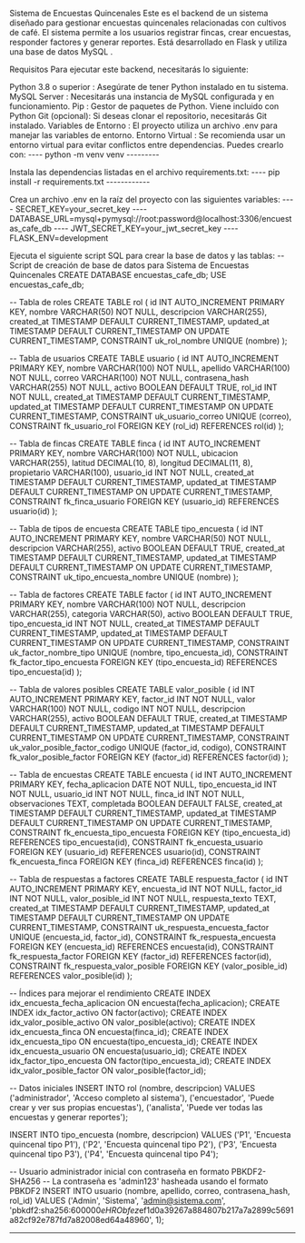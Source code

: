 Sistema de Encuestas Quincenales
Este es el backend de un sistema diseñado para gestionar encuestas quincenales relacionadas con cultivos de café. El sistema permite a los usuarios registrar fincas, crear encuestas, responder factores y generar reportes. Está desarrollado en Flask y utiliza una base de datos MySQL .

Requisitos
Para ejecutar este backend, necesitarás lo siguiente:

Python 3.8 o superior : Asegúrate de tener Python instalado en tu sistema.
MySQL Server : Necesitarás una instancia de MySQL configurada y en funcionamiento.
Pip : Gestor de paquetes de Python. Viene incluido con Python
Git (opcional): Si deseas clonar el repositorio, necesitarás Git instalado.
Variables de Entorno : El proyecto utiliza un archivo .env para manejar las variables de entorno.
Entorno Virtual : Se recomienda usar un entorno virtual para evitar conflictos entre dependencias. Puedes crearlo con: 
----           python -m venv venv             ---------

Instala las dependencias listadas en el archivo requirements.txt:
----           pip install -r requirements.txt        ------------

Crea un archivo .env en la raíz del proyecto con las siguientes variables:
----         SECRET_KEY=your_secret_key
----         DATABASE_URL=mysql+pymysql://root:password@localhost:3306/encuestas_cafe_db
----         JWT_SECRET_KEY=your_jwt_secret_key
----         FLASK_ENV=development

Ejecuta el siguiente script SQL para crear la base de datos y las tablas:
-- Script de creación de base de datos para Sistema de Encuestas Quincenales
CREATE DATABASE encuestas_cafe_db;
USE encuestas_cafe_db;

-- Tabla de roles
CREATE TABLE rol (
    id INT AUTO_INCREMENT PRIMARY KEY,
    nombre VARCHAR(50) NOT NULL,
    descripcion VARCHAR(255),
    created_at TIMESTAMP DEFAULT CURRENT_TIMESTAMP,
    updated_at TIMESTAMP DEFAULT CURRENT_TIMESTAMP ON UPDATE CURRENT_TIMESTAMP,
    CONSTRAINT uk_rol_nombre UNIQUE (nombre)
);

-- Tabla de usuarios
CREATE TABLE usuario (
    id INT AUTO_INCREMENT PRIMARY KEY,
    nombre VARCHAR(100) NOT NULL,
    apellido VARCHAR(100) NOT NULL,
    correo VARCHAR(100) NOT NULL,
    contrasena_hash VARCHAR(255) NOT NULL,
    activo BOOLEAN DEFAULT TRUE,
    rol_id INT NOT NULL,
    created_at TIMESTAMP DEFAULT CURRENT_TIMESTAMP,
    updated_at TIMESTAMP DEFAULT CURRENT_TIMESTAMP ON UPDATE CURRENT_TIMESTAMP,
    CONSTRAINT uk_usuario_correo UNIQUE (correo),
    CONSTRAINT fk_usuario_rol FOREIGN KEY (rol_id) REFERENCES rol(id)
);

-- Tabla de fincas
CREATE TABLE finca (
    id INT AUTO_INCREMENT PRIMARY KEY,
    nombre VARCHAR(100) NOT NULL,
    ubicacion VARCHAR(255),
    latitud DECIMAL(10, 8),
    longitud DECIMAL(11, 8),
    propietario VARCHAR(100),
    usuario_id INT NOT NULL,
    created_at TIMESTAMP DEFAULT CURRENT_TIMESTAMP,
    updated_at TIMESTAMP DEFAULT CURRENT_TIMESTAMP ON UPDATE CURRENT_TIMESTAMP,
    CONSTRAINT fk_finca_usuario FOREIGN KEY (usuario_id) REFERENCES usuario(id)
);

-- Tabla de tipos de encuesta
CREATE TABLE tipo_encuesta (
    id INT AUTO_INCREMENT PRIMARY KEY,
    nombre VARCHAR(50) NOT NULL,
    descripcion VARCHAR(255),
    activo BOOLEAN DEFAULT TRUE,
    created_at TIMESTAMP DEFAULT CURRENT_TIMESTAMP,
    updated_at TIMESTAMP DEFAULT CURRENT_TIMESTAMP ON UPDATE CURRENT_TIMESTAMP,
    CONSTRAINT uk_tipo_encuesta_nombre UNIQUE (nombre)
);

-- Tabla de factores
CREATE TABLE factor (
    id INT AUTO_INCREMENT PRIMARY KEY,
    nombre VARCHAR(100) NOT NULL,
    descripcion VARCHAR(255),
    categoria VARCHAR(50),
    activo BOOLEAN DEFAULT TRUE,
    tipo_encuesta_id INT NOT NULL,
    created_at TIMESTAMP DEFAULT CURRENT_TIMESTAMP,
    updated_at TIMESTAMP DEFAULT CURRENT_TIMESTAMP ON UPDATE CURRENT_TIMESTAMP,
    CONSTRAINT uk_factor_nombre_tipo UNIQUE (nombre, tipo_encuesta_id),
    CONSTRAINT fk_factor_tipo_encuesta FOREIGN KEY (tipo_encuesta_id) REFERENCES tipo_encuesta(id)
);

-- Tabla de valores posibles
CREATE TABLE valor_posible (
    id INT AUTO_INCREMENT PRIMARY KEY,
    factor_id INT NOT NULL,
    valor VARCHAR(100) NOT NULL,
    codigo INT NOT NULL,
    descripcion VARCHAR(255),
    activo BOOLEAN DEFAULT TRUE,
    created_at TIMESTAMP DEFAULT CURRENT_TIMESTAMP,
    updated_at TIMESTAMP DEFAULT CURRENT_TIMESTAMP ON UPDATE CURRENT_TIMESTAMP,
    CONSTRAINT uk_valor_posible_factor_codigo UNIQUE (factor_id, codigo),
    CONSTRAINT fk_valor_posible_factor FOREIGN KEY (factor_id) REFERENCES factor(id)
);

-- Tabla de encuestas
CREATE TABLE encuesta (
    id INT AUTO_INCREMENT PRIMARY KEY,
    fecha_aplicacion DATE NOT NULL,
    tipo_encuesta_id INT NOT NULL,
    usuario_id INT NOT NULL,
    finca_id INT NOT NULL,
    observaciones TEXT,
    completada BOOLEAN DEFAULT FALSE,
    created_at TIMESTAMP DEFAULT CURRENT_TIMESTAMP,
    updated_at TIMESTAMP DEFAULT CURRENT_TIMESTAMP ON UPDATE CURRENT_TIMESTAMP,
    CONSTRAINT fk_encuesta_tipo_encuesta FOREIGN KEY (tipo_encuesta_id) REFERENCES tipo_encuesta(id),
    CONSTRAINT fk_encuesta_usuario FOREIGN KEY (usuario_id) REFERENCES usuario(id),
    CONSTRAINT fk_encuesta_finca FOREIGN KEY (finca_id) REFERENCES finca(id)
);

-- Tabla de respuestas a factores
CREATE TABLE respuesta_factor (
    id INT AUTO_INCREMENT PRIMARY KEY,
    encuesta_id INT NOT NULL,
    factor_id INT NOT NULL,
    valor_posible_id INT NOT NULL,
    respuesta_texto TEXT,
    created_at TIMESTAMP DEFAULT CURRENT_TIMESTAMP,
    updated_at TIMESTAMP DEFAULT CURRENT_TIMESTAMP ON UPDATE CURRENT_TIMESTAMP,
    CONSTRAINT uk_respuesta_encuesta_factor UNIQUE (encuesta_id, factor_id),
    CONSTRAINT fk_respuesta_encuesta FOREIGN KEY (encuesta_id) REFERENCES encuesta(id),
    CONSTRAINT fk_respuesta_factor FOREIGN KEY (factor_id) REFERENCES factor(id),
    CONSTRAINT fk_respuesta_valor_posible FOREIGN KEY (valor_posible_id) REFERENCES valor_posible(id)
);

-- Índices para mejorar el rendimiento
CREATE INDEX idx_encuesta_fecha_aplicacion ON encuesta(fecha_aplicacion);
CREATE INDEX idx_factor_activo ON factor(activo);
CREATE INDEX idx_valor_posible_activo ON valor_posible(activo);
CREATE INDEX idx_encuesta_finca ON encuesta(finca_id);
CREATE INDEX idx_encuesta_tipo ON encuesta(tipo_encuesta_id);
CREATE INDEX idx_encuesta_usuario ON encuesta(usuario_id);
CREATE INDEX idx_factor_tipo_encuesta ON factor(tipo_encuesta_id);
CREATE INDEX idx_valor_posible_factor ON valor_posible(factor_id);

-- Datos iniciales
INSERT INTO rol (nombre, descripcion) VALUES 
('administrador', 'Acceso completo al sistema'),
('encuestador', 'Puede crear y ver sus propias encuestas'),
('analista', 'Puede ver todas las encuestas y generar reportes');

INSERT INTO tipo_encuesta (nombre, descripcion) VALUES 
('P1', 'Encuesta quincenal tipo P1'),
('P2', 'Encuesta quincenal tipo P2'),
('P3', 'Encuesta quincenal tipo P3'),
('P4', 'Encuesta quincenal tipo P4');

-- Usuario administrador inicial con contraseña en formato PBKDF2-SHA256
-- La contraseña es 'admin123' hasheada usando el formato PBKDF2
INSERT INTO usuario (nombre, apellido, correo, contrasena_hash, rol_id) VALUES 
('Admin', 'Sistema', 'admin@sistema.com', 'pbkdf2:sha256:600000$eHRObfez$ef1d0a39267a884807b217a7a2899c5691a82cf92e787fd7a82008ed64a48960', 1);

--------------------------------------------------------------------------------------------------------


